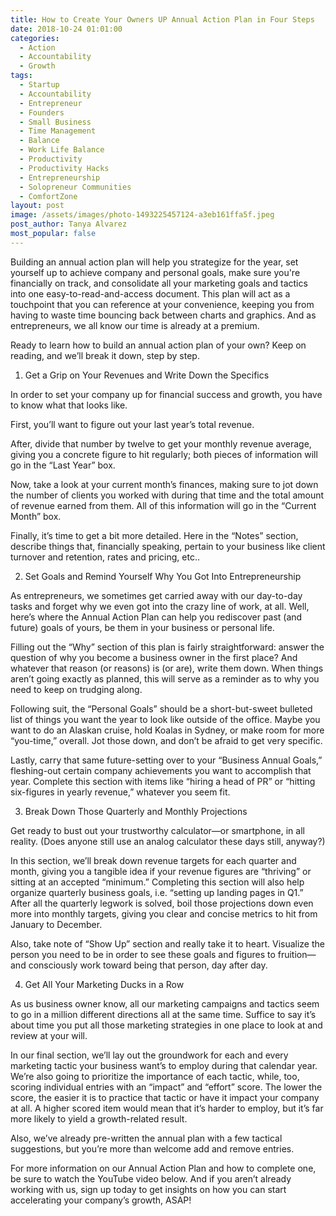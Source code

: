 ```yaml
---
title: How to Create Your Owners UP Annual Action Plan in Four Steps
date: 2018-10-24 01:01:00
categories:
  - Action
  - Accountability
  - Growth
tags:
  - Startup
  - Accountability
  - Entrepreneur
  - Founders
  - Small Business
  - Time Management
  - Balance
  - Work Life Balance
  - Productivity
  - Productivity Hacks
  - Entrepreneurship
  - Solopreneur Communities
  - ComfortZone
layout: post
image: /assets/images/photo-1493225457124-a3eb161ffa5f.jpeg
post_author: Tanya Alvarez
most_popular: false
---
```


Building an annual action plan will help you strategize for the year, set yourself up to achieve company and personal goals, make sure you're financially on track, and consolidate all your marketing goals and tactics into one easy-to-read-and-access document. This plan will act as a touchpoint that you can reference at your convenience, keeping you from having to waste time bouncing back between charts and graphics. And as entrepreneurs, we all know our time is already at a premium.

Ready to learn how to build an annual action plan of your own? Keep on reading, and we’ll break it down, step by step.

1. Get a Grip on Your Revenues and Write Down the Specifics

In order to set your company up for financial success and growth, you have to know what that looks like.

First, you’ll want to figure out your last year’s total revenue.

After, divide that number by twelve to get your monthly revenue average, giving you a concrete figure to hit regularly; both pieces of information will go in the “Last Year” box.

Now, take a look at your current month’s finances, making sure to jot down the number of clients you worked with during that time and the total amount of revenue earned from them. All of this information will go in the “Current Month” box.

Finally, it’s time to get a bit more detailed. Here in the “Notes” section, describe things that, financially speaking, pertain to your business like client turnover and retention, rates and pricing, etc..

2. Set Goals and Remind Yourself Why You Got Into Entrepreneurship

As entrepreneurs, we sometimes get carried away with our day-to-day tasks and forget why we even got into the crazy line of work, at all. Well, here’s where the Annual Action Plan can help you rediscover past (and future) goals of yours, be them in your business or personal life.

Filling out the “Why” section of this plan is fairly straightforward: answer the question of why you become a business owner in the first place? And whatever that reason (or reasons) is (or are), write them down. When things aren’t going exactly as planned, this will serve as a reminder as to why you need to keep on trudging along.

Following suit, the “Personal Goals” should be a short-but-sweet bulleted list of things you want the year to look like outside of the office. Maybe you want to do an Alaskan cruise, hold Koalas in Sydney, or make room for more “you-time,” overall. Jot those down, and don’t be afraid to get very specific.

Lastly, carry that same future-setting over to your “Business Annual Goals,” fleshing-out certain company achievements you want to accomplish that year. Complete this section with items like “hiring a head of PR” or “hitting six-figures in yearly revenue,” whatever you seem fit.

3. Break Down Those Quarterly and Monthly Projections

Get ready to bust out your trustworthy calculator—or smartphone, in all reality. (Does anyone still use an analog calculator these days still, anyway?)

In this section, we’ll break down revenue targets for each quarter and month, giving you a tangible idea if your revenue figures are “thriving” or sitting at an accepted “minimum.” Completing this section will also help organize quarterly business goals, i.e. “setting up landing pages in Q1.” After all the quarterly legwork is solved, boil those projections down even more into monthly targets, giving you clear and concise metrics to hit from January to December.

Also, take note of “Show Up” section and really take it to heart. Visualize the person you need to be in order to see these goals and figures to fruition—and consciously work toward being that person, day after day.

4. Get All Your Marketing Ducks in a Row

As us business owner know, all our marketing campaigns and tactics seem to go in a million different directions all at the same time. Suffice to say it’s about time you put all those marketing strategies in one place to look at and review at your will.

In our final section, we’ll lay out the groundwork for each and every marketing tactic your business want’s to employ during that calendar year. We’re also going to prioritize the importance of each tactic, while, too, scoring individual entries with an “impact” and “effort” score. The lower the score, the easier it is to practice that tactic or have it impact your company at all. A higher scored item would mean that it’s harder to employ, but it’s far more likely to yield a growth-related result.

Also, we’ve already pre-written the annual plan with a few tactical suggestions, but you’re more than welcome add and remove entries.

For more information on our Annual Action Plan and how to complete one, be sure to watch the YouTube video below. And if you aren’t already working with us, sign up today to get insights on how you can start accelerating your company’s growth, ASAP!